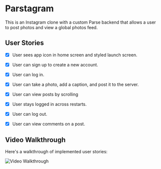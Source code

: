 # Parstagram 

This is an Instagram clone with a custom Parse backend that allows a user to post photos and view a global photos feed.


## User Stories

- [x] User sees app icon in home screen and styled launch screen. 
- [x] User can sign up to create a new account. 
- [x] User can log in.
- [x] User can take a photo, add a caption, and post it to the server. 
- [x] User can view posts by scrolling
- [x] User stays logged in across restarts.
- [x] User can log out.
- [x] User can view comments on a post.


## Video Walkthrough

Here's a walkthrough of implemented user stories:

<img src='http://g.recordit.co/mEvif06Zwf.gif' alt='Video Walkthrough' />
